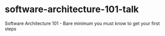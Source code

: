 # software-architecture-101-talk
Software Architecture 101 - Bare minimum you must know to get your first steps
